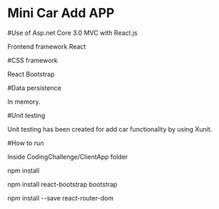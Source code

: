 # Mini Car Add APP

#Use of Asp.net Core 3.0 MVC with React.js

Frontend framework
React

#CSS framework

React Bootstrap

#Data persistence

In memory.

#Unit testing

Unit testing has been created for add car functionality by using Xunit.

#How to run

Inside CodingChallenge/ClientApp folder

npm install

npm install react-bootstrap bootstrap

npm install --save react-router-dom
